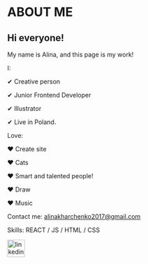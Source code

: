 # ABOUT ME

## Hi everyone!
My name is Alina, and this page is my work!

I:

 ✔ Creative person 
 
 ✔ Junior Frontend Developer
 
 ✔ Illustrator
 
 ✔ Live in Poland.

Love:

 ♥ Create site
 
 ♥ Cats

 ♥ Smart and talented people!

 ♥ Draw

 ♥ Music

Contact me: alinakharchenko2017@gmail.com






Skills: REACT / JS / HTML / CSS

[<img src='https://cdn.jsdelivr.net/npm/simple-icons@3.0.1/icons/linkedin.svg' alt='linkedin' height='40'>](https://www.linkedin.com/in/https://www.linkedin.com/in/alina-kharchenko-450329169//)  




